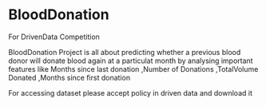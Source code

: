 # BloodDonation
For DrivenData Competition

BloodDonation Project is all about predicting whether a previous blood donor will donate blood again at a particulat month by 
analysing important features like Months since last donation ,Number of Donations ,TotalVolume Donated ,Months since first donation

For accessing dataset please accept policy in driven data and download it
